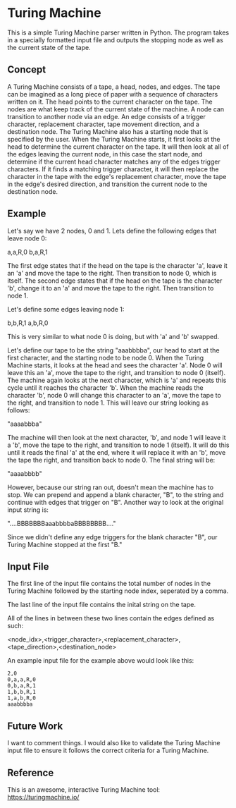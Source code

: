 # Turing Machine
This is a simple Turing Machine parser written in Python. The program takes in a specially formatted input file and outputs the stopping node as well as the current state of the tape.

## Concept
A Turing Machine consists of a tape, a head, nodes, and edges. The tape can be imagined as a long piece of paper with a sequence of characters written on it. The head points to the current character on the tape. The nodes are what keep track of the current state of the machine. A node can transition to another node via an edge. An edge consists of a trigger character, replacement character, tape movement direction, and a destination node. The Turing Machine also has a starting node that is specified by the user. When the Turing Machine starts, it first looks at the head to determine the current character on the tape. It will then look at all of the edges leaving the current node, in this case the start node, and determine if the current head character matches any of the edges trigger characters. If it finds a matching trigger character, it will then replace the character in the tape with the edge's replacement character, move the tape in the edge's desired direction, and transition the current node to the destination node.

## Example
Let's say we have 2 nodes, 0 and 1. Lets define the following edges that leave node 0:

a,a,R,0
b,a,R,1

The first edge states that if the head on the tape is the character 'a', leave it an 'a' and move the tape to the right. Then transition to node 0, which is itself. The second edge states that if the head on the tape is the character 'b', change it to an 'a' and move the tape to the right. Then transition to node 1.

Let's define some edges leaving node 1:

b,b,R,1
a,b,R,0

This is very similar to what node 0 is doing, but with 'a' and 'b' swapped.

Let's define our tape to be the string "aaabbbba", our head to start at the first character, and the starting node to be node 0. When the Turing Machine starts, it looks at the head and sees the character 'a'. Node 0 will leave this an 'a', move the tape to the right, and transition to node 0 (itself). The machine again looks at the next character, which is 'a' and repeats this cycle until it reaches the character 'b'. When the machine reads the character 'b', node 0 will change this character to an 'a', move the tape to the right, and transition to node 1. This will leave our string looking as follows:

"aaaabbba"

The machine will then look at the next character, 'b', and node 1 will leave it a 'b', move the tape to the right, and transition to node 1 (itself). It will do this until it reads the final 'a' at the end, where it will replace it with an 'b', move the tape the right, and transition back to node 0. The final string will be:

"aaaabbbb"

However, because our string ran out, doesn't mean the machine has to stop. We can prepend and append a blank character, "B", to the string and continue with edges that trigger on "B". Another way to look at the original input string is:

"....BBBBBBBaaabbbbaBBBBBBBB...."

Since we didn't define any edge triggers for the blank character "B", our Turing Machine stopped at the first "B."

## Input File
The first line of the input file contains the total number of nodes in the Turing Machine followed by the starting node index, seperated by a comma.

The last line of the input file contains the inital string on the tape.

All of the lines in between these two lines contain the edges defined as such:

<node_idx>,<trigger_character>,<replacement_character>,<tape_direction>,<destination_node>

An example input file for the example above would look like this:

```
2,0
0,a,a,R,0
0,b,a,R,1
1,b,b,R,1
1,a,b,R,0
aaabbbba
```

## Future Work
I want to comment things. I would also like to validate the Turing Machine input file to ensure it follows the correct criteria for a Turing Machine.

## Reference
This is an awesome, interactive Turing Machine tool:
https://turingmachine.io/
